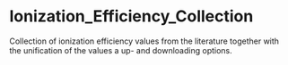 # Ionization_Efficiency_Collection
Collection of ionization efficiency values from the literature together with the unification of the values a up- and downloading options.
